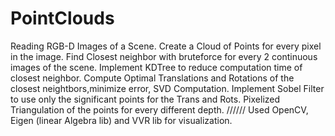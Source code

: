 # PointClouds
Reading RGB-D Images of a Scene.
Create a Cloud of Points for every pixel in the image.
Find Closest neighbor with bruteforce for every 2 continuous images of the scene.
Implement KDTree to reduce computation time of closest neighbor.
Compute Optimal Translations and Rotations of the closest neightbors,minimize error, SVD Computation.
Implement Sobel Filter to use only the significant points for the Trans and Rots.
Pixelized Triangulation of the points for every different depth.
//////    Used OpenCV, Eigen (linear Algebra lib) and VVR lib for visualization.
